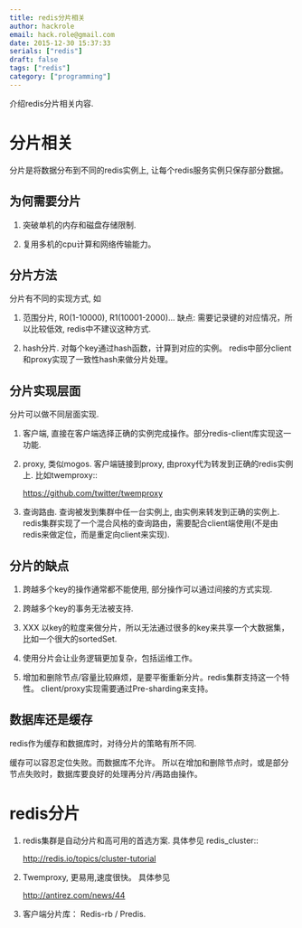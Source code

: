 ```yaml
---
title: redis分片相关
author: hackrole
email: hack.role@gmail.com
date: 2015-12-30 15:37:33
serials: ["redis"]
draft: false
tags: ["redis"]
category: ["programming"]
---
```





介绍redis分片相关内容.

# 分片相关

分片是将数据分布到不同的redis实例上, 让每个redis服务实例只保存部分数据。

## 为何需要分片

1) 突破单机的内存和磁盘存储限制.

2) 复用多机的cpu计算和网络传输能力。

## 分片方法

分片有不同的实现方式, 如

1) 范围分片, R0(1-10000), R1(10001-2000)...
   缺点: 需要记录键的对应情况，所以比较低效, redis中不建议这种方式.

2) hash分片. 对每个key通过hash函数，计算到对应的实例。
   redis中部分client和proxy实现了一致性hash来做分片处理。

## 分片实现层面

分片可以做不同层面实现.

1) 客户端, 直接在客户端选择正确的实例完成操作。部分redis-client库实现这一功能.

2) proxy, 类似mogos. 客户端链接到proxy, 由proxy代为转发到正确的redis实例上. 比如twemproxy::

    https://github.com/twitter/twemproxy

3) 查询路由. 查询被发到集群中任一台实例上, 由实例来转发到正确的实例上.
   redis集群实现了一个混合风格的查询路由，需要配合client端使用(不是由redis来做定位，而是重定向client来实现).

## 分片的缺点

1) 跨越多个key的操作通常都不能使用, 部分操作可以通过间接的方式实现.

2) 跨越多个key的事务无法被支持.

3) XXX 以key的粒度来做分片，所以无法通过很多的key来共享一个大数据集，比如一个很大的sortedSet.

4) 使用分片会让业务逻辑更加复杂，包括运维工作。

5) 增加和删除节点/容量比较麻烦，是要平衡重新分片。redis集群支持这一个特性。
   client/proxy实现需要通过Pre-sharding来支持。

## 数据库还是缓存

redis作为缓存和数据库时，对待分片的策略有所不同.

缓存可以容忍定位失败。而数据库不允许。
所以在增加和删除节点时，或是部分节点失败时，数据库要良好的处理再分片/再路由操作。

# redis分片

1) redis集群是自动分片和高可用的首选方案. 具体参见 redis_cluster::

    http://redis.io/topics/cluster-tutorial

2) Twemproxy, 更易用,速度很快。 具体参见 

   http://antirez.com/news/44

3) 客户端分片库： Redis-rb / Predis.
